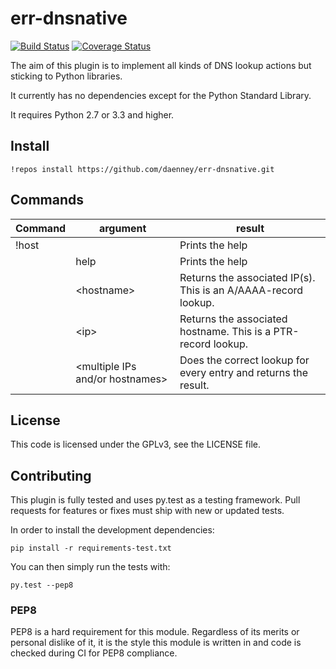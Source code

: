 # err-dnsnative

[![Build Status](https://travis-ci.org/daenney/err-dnsnative.png)](https://travis-ci.org/daenney/err-dnsnative)
[![Coverage Status](https://coveralls.io/repos/daenney/err-dnsnative/badge.png)](https://coveralls.io/r/daenney/err-dnsnative)

The aim of this plugin is to implement all kinds of DNS lookup actions but
sticking to Python libraries.

It currently has no dependencies except for the Python Standard Library.

It requires Python 2.7 or 3.3 and higher.

## Install

```
!repos install https://github.com/daenney/err-dnsnative.git
```

## Commands

| Command | argument                         | result                                                          |
|---------|----------------------------------|-----------------------------------------------------------------|
| !host   |                                  | Prints the help                                                 |
|         | help                             | Prints the help                                                 |
|         | \<hostname>                      | Returns the associated IP(s). This is an A/AAAA-record lookup.  |
|         | \<ip>                            | Returns the associated hostname. This is a PTR-record lookup.   |
|         | \<multiple IPs and/or hostnames> | Does the correct lookup for every entry and returns the result. |

## License

This code is licensed under the GPLv3, see the LICENSE file.

## Contributing

This plugin is fully tested and uses py.test as a testing framework. Pull
requests for features or fixes must ship with new or updated tests.

In order to install the development dependencies:

```
pip install -r requirements-test.txt
```

You can then simply run the tests with:

```
py.test --pep8
```

### PEP8

PEP8 is a hard requirement for this module. Regardless of its merits or
personal dislike of it, it is the style this module is written in and
code is checked during CI for PEP8 compliance.
